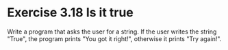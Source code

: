 # Exercise 3.18 Is it true

Write a program that asks the user for a string. If the user writes the string "True", the program prints "You got it right!", otherwise it prints "Try again!".
